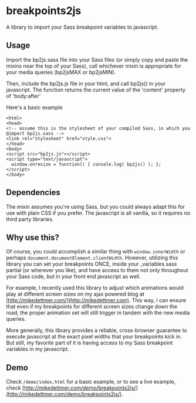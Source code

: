 # breakpoints2js
A library to import your Sass breakpoint variables to javascript.

## Usage
Import the bp2js.sass file into your Sass files (or simply copy and paste the mixins near the top of your Sass), call whichever mixin is appropriate for your media queries (bp2jsMAX or bp2jsMIN).

Then, include the bp2js.js file in your html, and call bp2js() in your javascript. The function returns the current value of the 'content' property of 'body:after'

Here's a basic example

```
<html>
<head>
<!-- assume this is the stylesheet of your compiled Sass, in which you @import bp2js.sass -->
<link rel="stylesheet" href="style.css">
</head>
<body>
<script src="bp2js.js"></script>
<script type="text/javascript">
  window.onresize = function() { console.log( bp2js() ); };
</script>
</body>
```

## Dependencies
The mixin assumes you're using Sass, but you could always adapt this for use with plain CSS if you prefer. The javascript is all vanilla, so it requires no third party libraries.

## Why use this?
Of course, you could accomplish a similar thing with `window.innerWidth` or perhaps `document.documentElement.clientWidth`. However, utilizing this library you can set your breakpoints ONCE, inside your _variables.sass partial (or wherever you like), and have access to them not only throughout your Sass code, but in your front end javascript as well.

For example, I recently used this library to adjust which animations would play at different screen sizes on my ajax powered blog at [http://mikedettmer.com/](http://mikedettmer.com). This way, I can ensure that even if my breakpoints for different screen sizes change down the road, the proper animation set will still trigger in tandem with the new media queries.

More generally, this library provides a reliable, cross-browser guarantee to execute javascript at the exact pixel widths that your breakpoints kick in. But still, my favorite part of it is having access to my Sass breakpoint variables in my javascript.

## Demo
Check `/demo/index.html` for a basic example, or to see a live example, check [http://mikedettmer.com/demo/breakpoints2js/](http://mikedettmer.com/demo/breakpoints2js/).